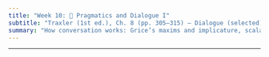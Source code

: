 ```yaml
---
title: "Week 10: 💬 Pragmatics and Dialogue I"
subtitle: "Traxler (1st ed.), Ch. 8 (pp. 305–315) — Dialogue (selected)"
summary: "How conversation works: Grice’s maxims and implicature, scalar terms, speech acts, turn-taking, adjacency pairs, repair, and common ground. With skits and roleplay."
---
```






<!--
## 📘 Overview
Everyday conversation seems effortless, but it relies on powerful **pragmatic principles** and **interactive routines**. This week introduces **Grice’s Cooperative Principle and maxims**, **conversational implicature** (including **scalar implicatures**), **speech acts** (direct vs indirect), and core structures of dialogue: **turn-taking**, **adjacency pairs**, and **repair**. We’ll also touch on **common ground** and **audience design**—how speakers tailor messages for specific listeners.

---

## 🎯 Learning Goals
By the end of Week 10, you should be able to:

- State **Grice’s Cooperative Principle** and the four **Maxims**; diagnose **violations** vs **floutings** and infer the likely **implicature**.
- Explain **conversational implicature** vs **entailment** and why implicatures are **cancelable**.
- Define **scalar implicature** (e.g., *some → not all*) and show how **context** strengthens or cancels it.
- Identify **speech acts** (locutionary/illocutionary/perlocutionary) and rewrite **direct** as **indirect** requests politely.
- Recognize **turn-taking cues**, **adjacency pairs**, and common **repair** formats in dialogue.
- Describe **common ground**/**audience design** and give one partner-specific adaptation example.

---

## 📖 Required Reading
- **Traxler (1st ed.), Chapter 8, pp. 305–315** — *Dialogue* (selected sections on pragmatics and conversation structure).

---

## 🔑 Key Concepts & Mini-Explanations

### 🤝 Cooperative Principle & Gricean Maxims
- **Cooperative Principle**: “Make your contribution such as is required… by the accepted purpose of the talk exchange.”
- **Maxims**  
  - **Quantity**: Be as informative as needed, no more or less.  
  - **Quality**: Do not say what you believe to be false; don’t assert without evidence.  
  - **Relation** (*Relevance*): Be relevant.  
  - **Manner**: Be clear, brief, orderly; avoid ambiguity.
- **Flouting** (overtly breaking a maxim) often **signals an implicature** (e.g., irony, understatement).

**Example**  
A: *How was the exam?*  
B: *Well, the room was very comfortable.* → Flouts **Relation**; implicates “it didn’t go well.”

---

### 🕵️ Conversational Implicature
- **Implicature**: meaning inferred from **maxim-guided reasoning**, not explicitly stated.  
- **Cancelability**: “Some students passed—**in fact, all did**.” (implicature *not all* is canceled)  
- **Entailment vs Implicature**: Entailments follow from **truth conditions** and **cannot** be canceled without contradiction.

---

### 📏 Scalar Implicature
- **Scales**: ⟨all, most, many, some⟩; ⟨always, often, sometimes⟩; ⟨must, should, may⟩.  
- Saying a **weaker** term (e.g., *some*) implicates the stronger is **not** satisfied (*not all*), **unless** context cancels it.  
- **Strengtheners**: numerals, explicit upper bounds, contrastive stress, corrective follow-ups.

**Mini-contrast**  
- *Some of the files uploaded successfully* → typically implicates *not all*.  
- *At least some of the files uploaded* → weaker commitment; implicature softened.

---

### 🎭 Speech Acts (Direct vs Indirect)
- **Locutionary** (literal form), **Illocutionary** (intended act: request, offer), **Perlocutionary** (effect on listener).  
- **Direct**: *Close the window.*  
- **Indirect**: *Could you close the window?* / *It’s a bit cold in here.* (relies on shared norms and politeness).  
- **Felicity conditions**: speaker’s authority/ability, appropriateness, sincerity.

---

### 🔁 Turn-Taking, Adjacency Pairs, and Repair
- **Turn-taking**: listeners use **TRPs** (intonation, syntax completion, gaze) to enter; **backchannels** (*uh-huh,嗯*) signal attention.  
- **Adjacency pairs**: **Q–A**, **Greeting–Greeting**, **Offer–Acceptance/Refusal**; “preferred” responses (e.g., acceptance) are quicker and simpler than dispreferred (refusals → delays, hedges).  
- **Repair**:  
  - **Self-initiated self-repair**: *I went to Bei— I mean, **Beijing**.*  
  - **Other-initiated repair**: *Sorry?* / *Who?*  
  - **Editing terms**: *uh, um, I mean, sorry, 那个* help manage trouble sources.

---

### 🧩 Common Ground & Audience Design
- **Common ground**: shared knowledge/beliefs within the conversation.  
- **Audience design**: speakers adapt **detail**, **word choice**, and **reference** (e.g., *the big blue mug* vs *that one*) to a partner’s needs and prior knowledge.  
- **Partner-specific** labels can form (e.g., “the **panda cup**”); later references become shorter once established.

---

## 📝 Pre-Class Activities
1. **Read** pp. 305–315 and underline one **implicature** example and one **indirect request**.  
2. **Context test (5 min)**: Write two sentences using **some**—one where **not all** is clearly implicated, and one where it is **canceled**.  
3. **Politeness rewrite**: Turn *Give me your notes* into two indirect, polite requests.

---

## 💬 In-Class Activities

### 1) 🎭 Gricean Maxims Skits (12 min)
- **Groups of 3–4** write a 4-turn mini-dialogue **flouting** one maxim (clearly).  
- Perform; audience identifies **which maxim** and states the **implied meaning**.

### 2) 🔢 Scalar Cards (12 min)
- **Pairs** draw a **scale card** (e.g., ⟨all…some⟩).  
- One crafts a sentence with the **weaker** term; partner judges the **implicature** and tries to **cancel** it felicitously.

### 3) 🗣️ Indirect Speech-Act Clinic (10 min)
- Convert blunt requests into **two** polite versions; label the **illocutionary force** and **felicity conditions**.  
  - *Email me the slides tonight.* → *Could you…?* / *Would it be possible…?*

### 4) 🔁 Turn-Taking & Repair Roleplay (12 min)
- In triads, one **tells a short story**; listener provides **backchannels** and initiates **repair** at least twice.  
- Rotate roles; tally **editing terms** and **repair types**; discuss what felt natural in English vs Chinese.

### 5) 👥 Common-Ground Referencing Game (10 min)
- Pairs describe items in a small **grid** (colors/shapes). Establish a **label** (“the snowflake star”), then try shorter references.  
- Reflect: how quickly do partner-specific labels emerge?

### 6) Wrap (3 min)
- Write one **diagnostic cue** you’ll use to spot an **implicature** in reading/listening.

---

## 🔁 Post-Class Review
- **One-pager**: For two dialogues, identify (a) maxim flouted, (b) inferred implicature, (c) whether it is **cancelable**, and (d) how **context** affects it.  
- **Reflection (100–120 words)**: When do you personally prefer **indirect** requests in English? Give one example and reasoning (politeness, face needs, hierarchy).

---

## 🏠 Homework
- **Textbook “Test Yourself”** (Ch. 8, pp. 305–315): items on maxims, implicature, and speech acts.  
- **Short analysis (≈150–200 words)**: Record or recall a brief conversation (English or Chinese). Transcribe 6–8 turns; annotate **adjacency pairs**, **backchannels**, and **repair**. Point out any implicatures.

---

## 🧩 Self-Check Questions

**Q1.** How does **implicature** differ from **entailment**?  
<!-- Implicatures are inference-based, context-dependent, and cancelable; entailments follow from sentence meaning and cannot be canceled without contradiction. -->
<!--
**Q2.** Name the four **Gricean Maxims** and give a one-phrase description.  -->
<!-- Quantity (informative), Quality (truthful/evidenced), Relation (relevant), Manner (clear/brief/orderly). -->
<!--
**Q3.** What is a **scalar implicature**? Give an example with **some**.  -->
<!-- Using a weaker scalar term (e.g., “some”) typically implicates that a stronger alternative (“all”) does not hold—unless context cancels it. -->
<!--
**Q4.** Give one reason to use an **indirect request** instead of a direct one.  -->
<!-- Politeness and face management, reducing imposition, maintaining social harmony or hierarchy. -->
<!--
**Q5.** What’s the preferred pattern in **repair** and why?  -->
<!-- Self-initiated self-repair is preferred: it is least disruptive and shows speaker responsibility for fixing trouble. -->

---
<!--
## 🧰 Key Terms
**Cooperative Principle**, **Gricean Maxims (Quantity/Quality/Relation/Manner)**, **Conversational implicature**, **Scalar implicature**, **Cancelability**, **Speech act** (locutionary/illocutionary/perlocutionary), **Indirect request**, **Turn-taking**, **TRP**, **Adjacency pair**, **Preferred/dispreferred response**, **Repair**, **Backchannel**, **Common ground**, **Audience design**.

---

## 🌐 Optional Resources
- Short explainers on **Grice’s maxims** and **implicature** (intro videos/articles).  
- Politeness strategies in English vs Chinese (brief guides).  
- Conversation analysis snippets for **adjacency pairs** and **repair**.

---

### ✅ How to use these notes
- **Before class:** bring two implicature examples and your **scalar** sentences.  
- **During class:** label the **maxim** and state the **inference** explicitly.  
- **After class:** annotate one real conversation for **pairs**, **backchannels**, **repairs**, and **implicatures**.

-->










<!--
## 📘 Overview

This week we explore **language use in social contexts**, focusing on how meaning arises through interaction. Unlike monologues or isolated utterances, **dialogue** involves cooperation, shared knowledge, and continuous adjustment between interlocutors. We’ll cover foundational principles such as **Grice’s maxims**, as well as more dynamic notions like **common ground**, **audience design**, and **perspective-taking** in real-time conversation.

---

## 🧠 Core Concepts

### Gricean Maxims of Cooperative Communication

According to philosopher H.P. Grice, speakers follow four maxims when they aim to be cooperative:

1. **Quantity** – Be as informative as necessary; no more, no less.
2. **Quality** – Be truthful; do not say what you believe is false.
3. **Relation** – Be relevant.
4. **Manner** – Be clear; avoid ambiguity and obscurity.

> 🧠 Violations of these maxims often trigger **implicatures**—indirect meanings derived by listeners.

---

### Dialogue Is Interactive

- Dialogue is not just **taking turns** but **jointly constructing meaning**.
- Speakers and listeners **coordinate their actions**, **adjust timing**, and **anticipate responses**.
- The presence of **feedback** (e.g., head nods, “uh-huh”) plays a crucial role in this alignment.

---

### Common Ground

- **Common ground** = shared knowledge between speakers.
- Speakers tailor their messages based on **assumptions about what the listener knows**.
- This helps reduce ambiguity and processing load.

> Example:  
> “You know, the professor from last semester” presumes shared knowledge.

---

### Audience Design

- Speakers often adjust **length**, **detail**, and **clarity** depending on their audience.
- Related to **Theory of Mind**—our ability to model others’ mental states.
- Studies show that speakers consider their listener’s perspective, but **not always accurately or efficiently**.

---

### Egocentric vs. Listener-Oriented Production

- **Egocentric production**: Speakers sometimes overestimate the listener’s knowledge.
- **Listener-oriented production**: Adjustments based on assumptions about listener's needs.

> Real-life examples: Directions to a local vs. a tourist; inside jokes among friends.

---

### Comprehension and Perspective-Taking

- Listeners also work to **adopt the speaker’s viewpoint**.
- Successful comprehension requires **active inferencing** and **constant updating** of mental models.

---

## 📚 Reading

- Traxler (2012), Chapter 8: *Dialogue* (pp. 305–321)

---

## 🏷️ Key Terms

| Term | Definition |
|------|------------|
| **Pragmatics** | The study of how meaning is conveyed in context |
| **Gricean Maxims** | Principles speakers follow for cooperative communication |
| **Common Ground** | Shared knowledge and assumptions in conversation |
| **Audience Design** | Adjusting speech based on listener’s needs |
| **Egocentric Production** | When speakers fail to account for listener’s perspective |

---

## 🧪 In-Class Activities

### 🗣️ Gricean Maxim Skits

- Students work in groups to create **short dialogues** where one speaker **violates a maxim**.
- Class guesses which maxim is violated and why.

### 🤝 Common Ground Game

- One student describes an object to another while **avoiding direct naming**.
- Pairs compare strategies and discuss what knowledge was assumed.

### 🔁 Audience Shift Exercise

- Students rewrite a short explanation (e.g., “How to play chess”) for:
  - a 6-year-old
  - a peer
  - a grandparent
- Class reflects on how the explanation changed and why.

---

## ❓ Self-Check Questions

1. What are the four Gricean maxims, and how do they contribute to effective communication?
2. How does common ground influence what we say and how we interpret what others say?
3. What is audience design, and how is it related to Theory of Mind?
4. What evidence shows that dialogue is a cooperative, interactive process?

---

## 🧩 Practice Prompt

> Dialogue:  
> A: “Where’s the salad dressing?”  
> B: “There’s a gas station around the corner.”  
>
> - What maxim is being violated here?
> - What implicature might be inferred?

---

## 🔁 Related Chapters

- Chapter 7: *Non-Literal Language* (for implicatures and metaphor)
- Chapter 9: *Language Development* (development of perspective-taking)

-->

